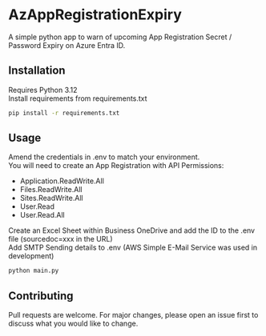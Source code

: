 # AzAppRegistrationExpiry

A simple python app to warn of upcoming App Registration Secret / Password Expiry on Azure Entra ID.

## Installation

Requires Python 3.12  
Install requirements from requirements.txt

```bash
pip install -r requirements.txt
```

## Usage

Amend the credentials in .env to match your environment.  
You will need to create an App Registration with API Permissions:  
- Application.ReadWrite.All  
- Files.ReadWrite.All
- Sites.ReadWrite.All
- User.Read
- User.Read.All  

Create an Excel Sheet within Business OneDrive and add the ID to the .env file  (sourcedoc=xxx in the URL)  
Add SMTP Sending details to .env (AWS Simple E-Mail Service was used in development)  


```python
python main.py
```

## Contributing

Pull requests are welcome. For major changes, please open an issue first
to discuss what you would like to change.
